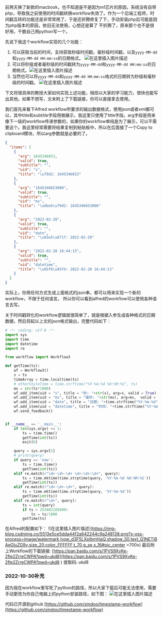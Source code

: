 前两天换了新款的macbook，也不知道是不是因为m1芯片的原因，系统没有自带php，导致我之前使用的时间戳转换workflow失效了。作为一个后端工程师，时间戳互转的功能还是非常常用了，于是还折腾修复了下，手动安装php后可能是因为php版本的原因，依旧无法使用，心想还是算了 不折腾了，原来那个也不是很好用，干脆自己用python写一个。   

先说下我这个workflow实现的几个功能：
1. 可以获取当前的时间，支持获取秒级时间戳，毫秒级时间戳，以及`yyyy-MM-dd`和`yyyy-MM-dd HH:mm:ss`的日期格式。 
![在这里插入图片描述](https://img-blog.csdnimg.cn/a2f51e67db1f493d85a8f561331c230b.png?x-oss-process=image/watermark,type_d3F5LXplbmhlaQ,shadow_50,text_Q1NETiBAeGluZG9v,size_20,color_FFFFFF,t_70,g_se,x_16#pic_center)
2. 可以将秒级或者毫秒级的时间戳转为`yyyy-MM-dd`和`yyyy-MM-dd HH:mm:ss`的日期格式。![在这里插入图片描述](https://img-blog.csdnimg.cn/4b0dee644258499b894855a9c64c302b.png?x-oss-process=image/watermark,type_d3F5LXplbmhlaQ,shadow_50,text_Q1NETiBAeGluZG9v,size_20,color_FFFFFF,t_70,g_se,x_16#pic_center)
3. 当然也可以将`yyyy-MM-dd`和`yyyy-MM-dd HH:mm:ss`格式的日期转为秒级和毫秒级的时间戳。
![在这里插入图片描述](https://img-blog.csdnimg.cn/f4b8afcd4ef74245b91a822cecd27a42.png?x-oss-process=image/watermark,type_d3F5LXplbmhlaQ,shadow_50,text_Q1NETiBAeGluZG9v,size_20,color_FFFFFF,t_70,g_se,x_16#pic_center)

下文将很具体的教授大家如何实现上述功能，相信以大家的学习能力，很快也能写出其他。如果不想写，文末附上了下载链接，你可以直接拿去使用。 

我们首先来看下Alfred workflow所要求的输出数据格式，使用json或者xml都可以，其中title和subtitle字段用做展示，我这里只使用了title字段。arg字段是用来像下一级的workflow传递参数的，如果你的workflow单纯是为了展示，可以不需要这个。我这里经常需要将结果复制到粘贴板中，所以在后面接了一个Copy to clipboard模块，所以arg参数就是必要的了。  

```json
{
  "items": [
    {
      "arg": 1645346653,
      "valid": true,
      "subtitle": "",
      "uid": "s",
      "title": "\u79d2: 1645346653"
    },
    {
      "arg": "1645346653000",
      "valid": true,
      "subtitle": "",
      "uid": "ms",
      "title": "\u6beb\u79d2: 1645346653000"
    },
    {
      "arg": "2022-02-20",
      "valid": true,
      "subtitle": "",
      "uid": "date",
      "title": "\u65e5\u671f: 2022-02-20"
    },
    {
      "arg": "2022-02-20 16:44:13",
      "valid": true,
      "subtitle": "",
      "uid": "datetime",
      "title": "\u65f6\u95f4: 2022-02-20 16:44:13"
    }
  ]
}
```
实际上，你用任何方式生成上面格式的json串，都可以用来实现一个新的workflow，不限于任何语言。 所以你可以看到alfred的workflow可以使用各种语言去写。

关于时间戳转化的workflow逻辑就很简单了，就是根据入参生成各种格式的日期数据，然后将起以上文的json格式输出，完整代码如下：
```python
# -*- coding: utf-8 -*-  
import sys
import time
import datetime
import re

from workflow import Workflow3

def getTime(ts):
    wf = Workflow3()
    s = ts
    timeArray = time.localtime(ts)
    # otherStyleTime = time.strftime("%Y-%m-%d %H:%M:%S", ts)
    ms = str(ts*1000)
    wf.add_item(uid = "s", title = "秒: "+str(s), arg=s, valid = True)
    wf.add_item(uid = "ms", title = "毫秒: "+str(ms), arg=ms,  valid = True)
    wf.add_item(uid = "date", title = "日期: "+time.strftime("%Y-%m-%d", timeArray), arg=time.strftime("%Y-%m-%d", timeArray),  valid = True)
    wf.add_item(uid = "datetime", title = "时间: "+time.strftime("%Y-%m-%d %H:%M:%S", timeArray), arg=time.strftime("%Y-%m-%d %H:%M:%S", timeArray),  valid = True)
    wf.send_feedback()


if __name__ == '__main__':
    if len(sys.argv) == 1:
        ts = time.time()
        getTime(int(ts)) 
        exit(0)

    query = sys.argv[1]
    # print(query) 
    if query == 'now':
        ts = time.time()
        getTime(int(ts))
    elif re.match(r"\d+-\d+-\d+ \d+:\d+:\d+", query):
        ts = time.mktime(time.strptime(query, '%Y-%m-%d %H:%M:%S'))
        getTime(int(ts))
    elif re.match(r"\d+-\d+-\d+", query):
        ts = time.mktime(time.strptime(query, '%Y-%m-%d'))
        getTime(int(ts))
    elif re.match(r"\d+", query):
        ts = int(query)
        if ts > 253402185600:
            ts = ts/1000 
        getTime(ts)
```
在Alfred的配置如下：
![在这里插入图片描述](https://img-blog.csdnimg.cn/5513e5ce5dda44f2a642244c9a248138.png?x-oss-process=image/watermark,type_d3F5LXplbmhlaQ,shadow_50,text_Q1NETiBAeGluZG9v,size_20,color_FFFFFF,t_70,g_se,x_16#pic_center =700x)
最后附上Workflow的下载链接: [https://pan.baidu.com/s/1PVS9XvKe-2fle2ZrreCWPA?pwd=ukd8](https://pan.baidu.com/s/1PVS9XvKe-2fle2ZrreCWPA?pwd=ukd8 ) 提取码: ukd8 

### 2022-10-30补充
因为我在workflow里写死了python的路径，所以大家下载后可能无法使用，需要手动更改为你自己电脑上的python安装路径，如下图：
![在这里插入图片描述](https://img-blog.csdnimg.cn/b4c7e4e9816642d483ff92c445677216.jpeg#pic_center)  

代码已开源到github [https://github.com/xindoo/timestamp-workflow](https://github.com/xindoo/timestamp-workflow)